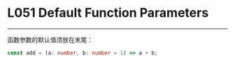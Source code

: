 # L051 Default Function Parameters
---

函数参数的默认值须放在末尾：

```ts
const add = (a: number, b: number = 1) => a + b;
```

